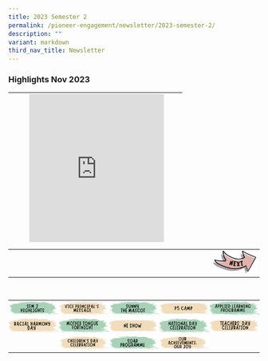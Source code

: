 ```yaml
---
title: 2023 Semester 2
permalink: /pioneer-engagement/newsletter/2023-semester-2/
description: ""
variant: markdown
third_nav_title: Newsletter
---
```

### Highlights Nov 2023


<center>	
<table style="width: 100%; height:300px; padding:0px;" border="0">
<tbody>
<tr><td style="width: 10%"></td><td><iframe allowfullscreen="" allow="accelerometer; autoplay; clipboard-write; encrypted-media; gyroscope; picture-in-picture; web-share" frameborder="0" title="YouTube video player" src="https://www.youtube.com/embed/focEoOeLmGs" height="320" width="90%"></iframe>
	
</td></tr></tbody>
</table>
</center>

<table style="width: 100%;">
<tbody>
<tr>
<td style="text-align: left; width:80%;"></td>
<td style="text-align: right;"><a href="/newsletter2023sem2suba/"><img src="/images/Newsletter/btn_next.png"></a></td>
</tr>
</tbody>
</table><br>

<!--                  Footer banner               -->
<table style="width: 100%; padding:0px;" border="0">
<tbody>
<tr style="height: 35px;">
<td style="width:20%; vertical-align: middle; border-width: 0px; padding:0px;"><a href="/pioneer-engagement/newsletter/2023-semester-2/"><img src="/images/Newsletter/Sem22023/btn_btn00s2.png"></a></td>
<td style="width:20%; vertical-align: middle; border-width: 0px;padding:0px;"><a href="/newsletter2023sem2suba/"><img src="/images/Newsletter/Sem22023/btn_btn01s2.png"></a></td>
<td style="width:20%; vertical-align: middle; border-width: 0px;padding:0px;"><a href="/newsletter2023sem2subb/"><img src="/images/Newsletter/Sem22023/btn_btn02s2.png"></a></td>
<td style="width:20%; vertical-align: middle; border-width: 0px;padding:0px;"><a href="/newsletter2023sem2subc/"><img src="/images/Newsletter/Sem22023/btn_btn03s2.png"></a></td>
<td style="width:20%; vertical-align: middle; border-width: 0px;padding:0px;"><a href="/newsletter2023sem2subd/"><img src="/images/Newsletter/Sem22023/btn_btn04s2.png"></a></td>
</tr>

<tr style="height: 35px;">
<td style="width:20%; vertical-align: middle; border-width: 0px;padding:0px;"><a href="/newsletter2023sem2sube/"><img src="/images/Newsletter/Sem22023/btn_btn05s2.png"></a></td>
<td style="width:20%; vertical-align: middle; border-width: 0px;padding:0px;"><a href="/newsletter2023sem2subf/"><img src="/images/Newsletter/Sem22023/btn_btn06s2.png"></a></td>
<td style="width:20%; vertical-align: middle; border-width: 0px;padding:0px;"><a href="/newsletter2023sem2subg/"><img src="/images/Newsletter/Sem22023/btn_btn07s2.png"></a></td>
<td style="width:20%; vertical-align: middle; border-width: 0px;padding:0px;"><a href="/newsletter2023sem2subh/"><img src="/images/Newsletter/Sem22023/btn_btn08s2.png"></a></td>
<td style="width:20%; vertical-align: middle; border-width: 0px;padding:0px;"><a href="/newsletter2023sem2subi/"><img src="/images/Newsletter/Sem22023/btn_btn09s2.png"></a></td>
</tr>

<tr style="height: 35px;">
<td style="width:20%; vertical-align: middle; border-width: 0px;padding:0px;"></td>
<td style="width:20%; vertical-align: middle; border-width: 0px;padding:0px;"><a href="/newsletter2023sem2subj/"><img src="/images/Newsletter/Sem22023/btn_btn10s2.png"></a></td>
<td style="width:20%; vertical-align: middle; border-width: 0px;padding:0px;"><a href="/newsletter2023sem2subk/"><img src="/images/Newsletter/Sem22023/btn_btn11s2.png"></a></td>
<td style="width:20%; vertical-align: middle; border-width: 0px;padding:0px;"><a href="/newsletter2023sem2subl/"><img src="/images/Newsletter/Sem22023/btn_btn12s2.png"></a></td>
<td style="width:20%; vertical-align: middle; border-width: 0px;padding:0px;"></td>
</tr>
</tbody>
</table>